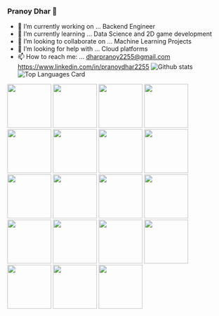 ### Pranoy Dhar 👋



- 🔭 I’m currently working on ... Backend Engineer
- 🌱 I’m currently learning ... Data Science and 2D game development
- 👯 I’m looking to collaborate on ... Machine Learning Projects
- 🤔 I’m looking for help with ... Cloud platforms
- 📫 How to reach me: ... dharpranoy2255@gmail.com https://www.linkedin.com/in/pranoydhar2255
![Github stats](https://github-readme-stats.vercel.app/api?username=dharpranoy&theme=highcontrast&show_icons=true&count_private=true)
![Top Languages Card](https://github-readme-stats.vercel.app/api/top-langs/?username=dharpranoy&layout=compact)

<div>
  <img height=100 width=100 src="https://cdn.jsdelivr.net/gh/devicons/devicon/icons/c/c-original.svg" /> 
  <img height=100 width=100 src="https://cdn.jsdelivr.net/gh/devicons/devicon/icons/typescript/typescript-original.svg" />
  <img height=100 width=100 src="https://cdn.jsdelivr.net/gh/devicons/devicon/icons/linux/linux-original.svg" />
  <img height=100 width=100 src="https://cdn.jsdelivr.net/gh/devicons/devicon/icons/bash/bash-original.svg" />
  <img height=100 width=100 src="https://cdn.jsdelivr.net/gh/devicons/devicon/icons/digitalocean/digitalocean-original.svg" />
  <img height=100 width=100 src="https://cdn.jsdelivr.net/gh/devicons/devicon/icons/go/go-original.svg" />
  <img height=100 width=100 src="https://cdn.jsdelivr.net/gh/devicons/devicon/icons/mysql/mysql-original.svg" />
  <img height=100 width=100 src="https://cdn.jsdelivr.net/gh/devicons/devicon/icons/microsoftsqlserver/microsoftsqlserver-plain-wordmark.svg" />
  <img height=100 width=100 src="https://cdn.jsdelivr.net/gh/devicons/devicon/icons/mongodb/mongodb-original.svg" />
  <img height=100 width=100 src="https://cdn.jsdelivr.net/gh/devicons/devicon/icons/python/python-original.svg" />
  <img height=100 width=100 src="https://cdn.jsdelivr.net/gh/devicons/devicon/icons/numpy/numpy-original.svg" />
  <img height=100 width=100 src="https://cdn.jsdelivr.net/gh/devicons/devicon/icons/pandas/pandas-original.svg" />
  <img height=100 width=100 src="https://cdn.jsdelivr.net/gh/devicons/devicon/icons/php/php-plain.svg" />
  <img height=100 width=100 src="https://cdn.jsdelivr.net/gh/devicons/devicon/icons/vim/vim-original.svg" />
  <img height=100 width=100 src="https://cdn.jsdelivr.net/gh/devicons/devicon/icons/nodejs/nodejs-original.svg" />
  <img height=100 width=100 src="https://cdn.jsdelivr.net/gh/devicons/devicon/icons/express/express-original-wordmark.svg" />
  <img height=100 width=100 src="https://cdn.jsdelivr.net/gh/devicons/devicon/icons/ssh/ssh-original-wordmark.svg" />
  <img height=100 width=100 src="https://cdn.jsdelivr.net/gh/devicons/devicon/icons/nginx/nginx-original.svg" />
  <img height=100 width=100 src="https://cdn.jsdelivr.net/gh/devicons/devicon/icons/jquery/jquery-plain-wordmark.svg" />
</div>
    
